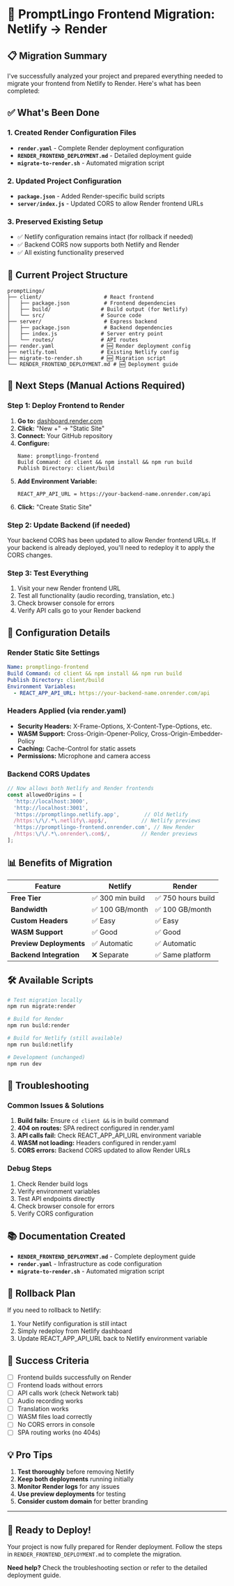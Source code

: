 # 🚀 PromptLingo Frontend Migration: Netlify → Render

## 📋 Migration Summary

I've successfully analyzed your project and prepared everything needed to migrate your frontend from Netlify to Render. Here's what has been completed:

## ✅ What's Been Done

### 1. **Created Render Configuration Files**
- **`render.yaml`** - Complete Render deployment configuration
- **`RENDER_FRONTEND_DEPLOYMENT.md`** - Detailed deployment guide
- **`migrate-to-render.sh`** - Automated migration script

### 2. **Updated Project Configuration**
- **`package.json`** - Added Render-specific build scripts
- **`server/index.js`** - Updated CORS to allow Render frontend URLs

### 3. **Preserved Existing Setup**
- ✅ Netlify configuration remains intact (for rollback if needed)
- ✅ Backend CORS now supports both Netlify and Render
- ✅ All existing functionality preserved

## 🎯 Current Project Structure

```
promptLingo/
├── client/                    # React frontend
│   ├── package.json           # Frontend dependencies
│   ├── build/                # Build output (for Netlify)
│   └── src/                  # Source code
├── server/                    # Express backend
│   ├── package.json           # Backend dependencies
│   ├── index.js              # Server entry point
│   └── routes/               # API routes
├── render.yaml               # 🆕 Render deployment config
├── netlify.toml              # Existing Netlify config
├── migrate-to-render.sh      # 🆕 Migration script
└── RENDER_FRONTEND_DEPLOYMENT.md # 🆕 Deployment guide
```

## 🚀 Next Steps (Manual Actions Required)

### Step 1: Deploy Frontend to Render

1. **Go to:** [dashboard.render.com](https://dashboard.render.com)
2. **Click:** "New +" → "Static Site"
3. **Connect:** Your GitHub repository
4. **Configure:**
   ```
   Name: promptlingo-frontend
   Build Command: cd client && npm install && npm run build
   Publish Directory: client/build
   ```
5. **Add Environment Variable:**
   ```
   REACT_APP_API_URL = https://your-backend-name.onrender.com/api
   ```
6. **Click:** "Create Static Site"

### Step 2: Update Backend (if needed)

Your backend CORS has been updated to allow Render frontend URLs. If your backend is already deployed, you'll need to redeploy it to apply the CORS changes.

### Step 3: Test Everything

1. Visit your new Render frontend URL
2. Test all functionality (audio recording, translation, etc.)
3. Check browser console for errors
4. Verify API calls go to your Render backend

## 🔧 Configuration Details

### Render Static Site Settings
```yaml
Name: promptlingo-frontend
Build Command: cd client && npm install && npm run build
Publish Directory: client/build
Environment Variables:
  - REACT_APP_API_URL: https://your-backend-name.onrender.com/api
```

### Headers Applied (via render.yaml)
- **Security Headers:** X-Frame-Options, X-Content-Type-Options, etc.
- **WASM Support:** Cross-Origin-Opener-Policy, Cross-Origin-Embedder-Policy
- **Caching:** Cache-Control for static assets
- **Permissions:** Microphone and camera access

### Backend CORS Updates
```javascript
// Now allows both Netlify and Render frontends
const allowedOrigins = [
  'http://localhost:3000',
  'http://localhost:3001',
  'https://promptlingo.netlify.app',        // Old Netlify
  /https:\/\/.*\.netlify\.app$/,           // Netlify previews
  'https://promptlingo-frontend.onrender.com', // New Render
  /https:\/\/.*\.onrender\.com$/,          // Render previews
];
```

## 📊 Benefits of Migration

| Feature | Netlify | Render |
|---------|---------|--------|
| **Free Tier** | ✅ 300 min build | ✅ 750 hours build |
| **Bandwidth** | ✅ 100 GB/month | ✅ 100 GB/month |
| **Custom Headers** | ✅ Easy | ✅ Easy |
| **WASM Support** | ✅ Good | ✅ Good |
| **Preview Deployments** | ✅ Automatic | ✅ Automatic |
| **Backend Integration** | ❌ Separate | ✅ Same platform |

## 🛠️ Available Scripts

```bash
# Test migration locally
npm run migrate:render

# Build for Render
npm run build:render

# Build for Netlify (still available)
npm run build:netlify

# Development (unchanged)
npm run dev
```

## 🐛 Troubleshooting

### Common Issues & Solutions

1. **Build fails:** Ensure `cd client &&` is in build command
2. **404 on routes:** SPA redirect configured in render.yaml
3. **API calls fail:** Check REACT_APP_API_URL environment variable
4. **WASM not loading:** Headers configured in render.yaml
5. **CORS errors:** Backend CORS updated to allow Render URLs

### Debug Steps
1. Check Render build logs
2. Verify environment variables
3. Test API endpoints directly
4. Check browser console for errors
5. Verify CORS configuration

## 📚 Documentation Created

- **`RENDER_FRONTEND_DEPLOYMENT.md`** - Complete deployment guide
- **`render.yaml`** - Infrastructure as code configuration
- **`migrate-to-render.sh`** - Automated migration script

## 🔄 Rollback Plan

If you need to rollback to Netlify:
1. Your Netlify configuration is still intact
2. Simply redeploy from Netlify dashboard
3. Update REACT_APP_API_URL back to Netlify environment variable

## 🎉 Success Criteria

- [ ] Frontend builds successfully on Render
- [ ] Frontend loads without errors
- [ ] API calls work (check Network tab)
- [ ] Audio recording works
- [ ] Translation works
- [ ] WASM files load correctly
- [ ] No CORS errors in console
- [ ] SPA routing works (no 404s)

## 💡 Pro Tips

1. **Test thoroughly** before removing Netlify
2. **Keep both deployments** running initially
3. **Monitor Render logs** for any issues
4. **Use preview deployments** for testing
5. **Consider custom domain** for better branding

---

## 🚀 Ready to Deploy!

Your project is now fully prepared for Render deployment. Follow the steps in `RENDER_FRONTEND_DEPLOYMENT.md` to complete the migration.

**Need help?** Check the troubleshooting section or refer to the detailed deployment guide.
